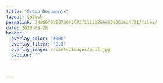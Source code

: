```yaml
---
title: "Group Documents"
layout: splash
permalink: 34a50f995d7a0f2673f1112c266eb30661614d31/files/
date: 2019-03-28
header:
  overlay_color: "#000"
  overlay_filter: "0.2"
  overlay_image: /assets/images/opal.jpg
  caption: ""

 
  
---
```


